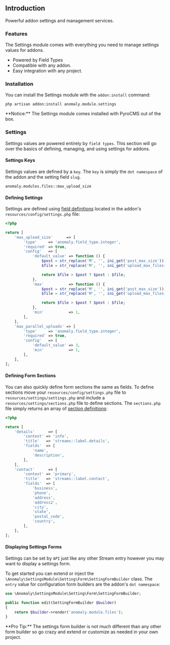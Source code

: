 ## Introduction[](#introduction)

Powerful addon settings and management services.


### Features[](#introduction/features)

The Settings module comes with everything you need to manage settings values for addons.

*   Powered by Field Types
*   Compatible with any addon.
*   Easy integration with any project.


### Installation[](#introduction/installation)

You can install the Settings module with the `addon:install` command:

    php artisan addon:install anomaly.module.settings

<div class="alert alert-warning">**Notice:** The Settings module comes installed with PyroCMS out of the box.</div>


### Settings[](#introduction/settings)

Settings values are powered entirely by `field types`. This section will go over the basics of defining, managing, and using settings for addons.


#### Settings Keys[](#introduction/settings/settings-keys)

Settings values are defined by a `key`. The `key` is simply the `dot namespace` of the addon and the setting field `slug`.

    anomaly.modules.files::max_upload_size


#### Defining Settings[](#introduction/settings/defining-settings)

Settings are defined using [field definitions](/documentation/streams-platform/v1.1#ui/forms/fields/the-field-definition) located in the addon's `resources/config/settings.php` file:

```php
<?php

return [
    'max_upload_size'      => [
        'type'     => 'anomaly.field_type.integer',
        'required' => true,
        'config'   => [
            'default_value' => function () {
                $post = str_replace('M', '', ini_get('post_max_size'));
                $file = str_replace('M', '', ini_get('upload_max_filesize'));

                return $file > $post ? $post : $file;
            },
            'max'           => function () {
                $post = str_replace('M', '', ini_get('post_max_size'));
                $file = str_replace('M', '', ini_get('upload_max_filesize'));

                return $file > $post ? $post : $file;
            },
            'min'           => 1,
        ],
    ],
    'max_parallel_uploads' => [
        'type'     => 'anomaly.field_type.integer',
        'required' => true,
        'config'   => [
            'default_value' => 3,
            'min'           => 1,
        ],
    ],
];
```

#### Defining Form Sections[](#introduction/settings/defining-form-sections)

You can also quickly define form sections the same as fields. To define sections move your `resources/config/settings.php` file to `resources/settings/settings.php` and include a `resources/settings/sections.php` file to define sections. The `sections.php` file simply returns an array of [section definitions](/documentation/streams-platform/v1.1#ui/control-panel/the-section-definition):

```php
<?php

return [
    'details'      => [
        'context' => 'info',
        'title'   => 'streams::label.details',
        'fields'  => [
            'name',
            'description',
        ],
    ],
    'contact'      => [
        'context' => 'primary',
        'title'   => 'streams::label.contact',
        'fields'  => [
            'business',
            'phone',
            'address',
            'address2',
            'city',
            'state',
            'postal_code',
            'country',
        ],
    ],
];
```

#### Displaying Settings Forms[](#introduction/settings/displaying-settings-forms)

Settings can be set by `API` just like any other Stream entry however you may want to display a settings form.

To get started you can extend or inject the `\Anomaly\SettingsModule\Setting\Form\SettingFormBuilder` class. The `entry` value for configuration form builders are the addon's `dot namespace`:

```php
use \Anomaly\SettingsModule\Setting\Form\SettingFormBuilder;

public function edit(SettingFormBuilder $builder)
{
    return $builder->render('anomaly.module.files');
}
```

<div class="alert alert-primary">**Pro Tip:** The settings form builder is not much different than any other form builder so go crazy and extend or customize as needed in your own project.</div>
